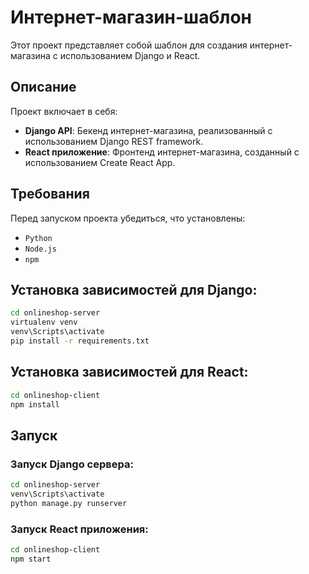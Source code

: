 # Интернет-магазин-шаблон

Этот проект представляет собой шаблон для создания интернет-магазина с использованием Django и React.

## Описание

Проект включает в себя:

- **Django API**: Бекенд интернет-магазина, реализованный с использованием Django REST framework.
- **React приложение**: Фронтенд интернет-магазина, созданный с использованием Create React App.

## Требования

Перед запуском проекта убедиться, что установлены:

- `Python`
- `Node.js`
- `npm`

## Установка зависимостей для Django:

```bash
cd onlineshop-server
virtualenv venv
venv\Scripts\activate
pip install -r requirements.txt
```
## Установка зависимостей для React:

```bash
cd onlineshop-client
npm install
```

## Запуск

### Запуск Django сервера:

```bash
cd onlineshop-server
venv\Scripts\activate
python manage.py runserver
```

### Запуск React приложения:

```bash
cd onlineshop-client
npm start
```